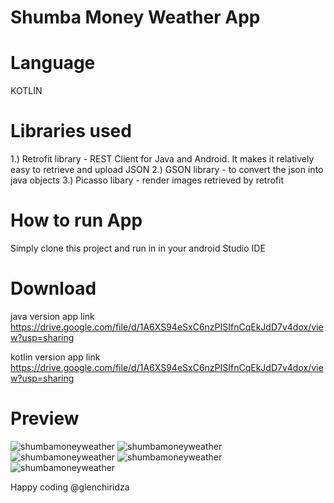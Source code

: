 # Shumba Money Weather App

# Language
KOTLIN

# Libraries used
1.) Retrofit library - REST Client for Java and Android. It makes it relatively easy to retrieve and upload JSON
2.) GSON library - to convert the json into java objects
3.) Picasso libary - render images retrieved by retrofit

# How to run App

Simply clone this project and run in in your android Studio IDE

# Download
java version app link
https://drive.google.com/file/d/1A6XS94eSxC6nzPISIfnCqEkJdD7v4dox/view?usp=sharing

kotlin version app link
https://drive.google.com/file/d/1A6XS94eSxC6nzPISIfnCqEkJdD7v4dox/view?usp=sharing

# Preview

![shumbamoneyweather](https://github.com/glenchiridza/ShumbaMoneyWeatherAppKotlin/images/1.png)
![shumbamoneyweather](https://github.com/glenchiridza/ShumbaMoneyWeatherAppKotlin/images/3.png)
![shumbamoneyweather](https://github.com/glenchiridza/ShumbaMoneyWeatherAppKotlin/images/4.png)
![shumbamoneyweather](https://github.com/glenchiridza/ShumbaMoneyWeatherAppKotlin/images/5.png)
![shumbamoneyweather](https://github.com/glenchiridza/ShumbaMoneyWeatherAppKotlin/images/7.png)

Happy coding
@glenchiridza